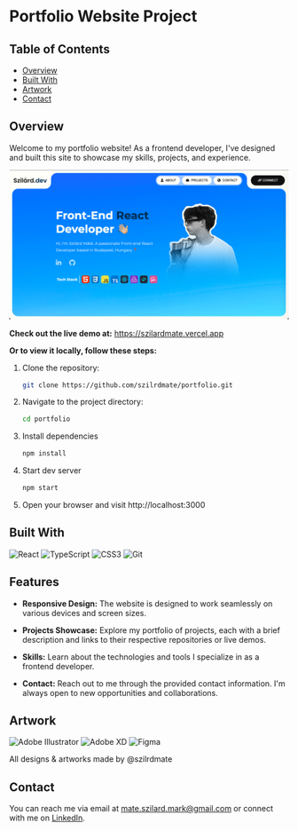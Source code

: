 # Portfolio Website Project

## Table of Contents

- [Overview](#overview)
- [Built With](#built-with)
- [Artwork](#artwork)
- [Contact](#contact)

## Overview

Welcome to my portfolio website! As a frontend developer, I've designed and built this site to showcase my skills, projects, and experience.

![Local Image](/public/assets/screenshot.png)

**Check out the live demo at:** https://szilardmate.vercel.app

**Or to view it locally, follow these steps:**

1. Clone the repository:

   ```bash
   git clone https://github.com/szilrdmate/portfolio.git

   ```

2. Navigate to the project directory:

   ```bash
   cd portfolio

   ```

3. Install dependencies

   ```bash
   npm install

   ```

4. Start dev server

   ```bash
   npm start

   ```

5. Open your browser and visit http://localhost:3000

## Built With

![React](https://img.shields.io/badge/react-%2320232a.svg?style=for-the-badge&logo=react&logoColor=%2361DAFB)
![TypeScript](https://img.shields.io/badge/typescript-%23007ACC.svg?style=for-the-badge&logo=typescript&logoColor=white)
![CSS3](https://img.shields.io/badge/css3-%231572B6.svg?style=for-the-badge&logo=css3&logoColor=white)
![Git](https://img.shields.io/badge/git-%23F05033.svg?style=for-the-badge&logo=git&logoColor=white)

## Features

- **Responsive Design:** The website is designed to work seamlessly on various devices and screen sizes.

- **Projects Showcase:** Explore my portfolio of projects, each with a brief description and links to their respective repositories or live demos.

- **Skills:** Learn about the technologies and tools I specialize in as a frontend developer.

- **Contact:** Reach out to me through the provided contact information. I'm always open to new opportunities and collaborations.

## Artwork

![Adobe Illustrator](https://img.shields.io/badge/adobe%20illustrator-%23FF9A00.svg?style=for-the-badge&logo=adobe%20illustrator&logoColor=white)
![Adobe XD](https://img.shields.io/badge/Adobe%20XD-470137?style=for-the-badge&logo=Adobe%20XD&logoColor=#FF61F6)
![Figma](https://img.shields.io/badge/figma-%23F24E1E.svg?style=for-the-badge&logo=figma&logoColor=white)

All designs & artworks made by @szilrdmate

## Contact

You can reach me via email at [mate.szilard.mark@gmail.com](mailto:mate.szilard.mark@gmail.com) or connect with me on [LinkedIn](https://www.linkedin.com/in/szilardmate/).
